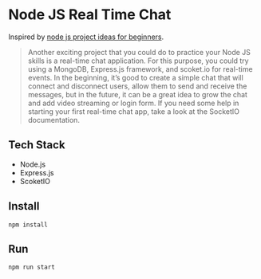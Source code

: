 # Node JS Real Time Chat

Inspired by [node js project ideas for beginners](https://www.blog.duomly.com/node-js-project-ideas-for-beginners/).

>Another exciting project that you could do to practice your Node JS skills is a real-time chat application. 
>For this purpose, you could try using a MongoDB, Express.js framework, and scoket.io for real-time events. 
>In the beginning, it’s good to create a simple chat that will connect and disconnect users, allow them to send and receive the messages, but in the future, it can be a great idea to grow the chat and add video streaming or login form.
>If you need some help in starting your first real-time chat app, take a look at the SocketIO documentation. 


## Tech Stack

* Node.js
* Express.js
* ScoketIO

## Install

```
npm install
```

## Run

```
npm run start
```
